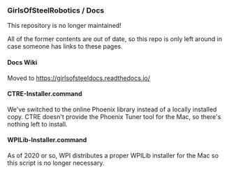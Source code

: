 ### GirlsOfSteelRobotics / Docs 

This repository is no longer maintained! 

All of the former contents are out of date, so this repo is only left around in case someone has links to these pages.

#### Docs Wiki

Moved to https://girlsofsteeldocs.readthedocs.io/

#### CTRE-Installer.command

We've switched to the online Phoenix library instead of a locally installed copy. 
CTRE doesn't provide the Phoenix Tuner tool for the Mac, so there's nothing left to install.

#### WPILib-Installer.command

As of 2020 or so, WPI distributes a proper WPILib installer for the Mac so this script is no longer necessary.
